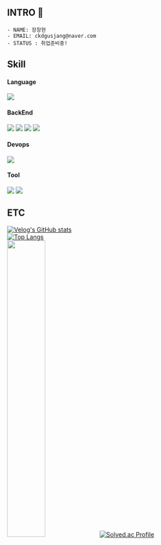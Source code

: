 ## INTRO 👋

    - NAME: 장창현
    - EMAIL: ckdgusjang@naver.com
    - STATUS : 취업준비중!

## Skill
#### Language
<img src="https://img.shields.io/badge/Java-826100?style=flat-square"/>

#### BackEnd
<img src="https://img.shields.io/badge/Spring-6DB33F?style=flat-square&logo=spring&logoColor=white"/> <img src="https://img.shields.io/badge/Jpa-6DB33F?style=flat-square&logo=spring&logoColor=white"/> <img src="https://img.shields.io/badge/Querydsl-6DB33F?style=flat-square&logo=spring&logoColor=white"/> <img src="https://img.shields.io/badge/Mysql-4479A1?style=flat-square&logo=mysql&logoColor=white"/>

#### Devops
<img src="https://img.shields.io/badge/AWS-232F3E?style=flat-square&logo=amazonaws&logoColor=white"/>

#### Tool
<img src="https://img.shields.io/badge/github-181717?style=flat-square&logo=Github&logoColor=white"/> <img src="https://img.shields.io/badge/slack-4A154B?style=flat-square&logo=Slack&logoColor=white"/> 

## ETC
[![Velog's GitHub stats](https://velog-readme-stats.vercel.app/api?name=ckdgusjang)](https://velog.io/@ckdgusjang)   
[![Top Langs](https://github-readme-stats.vercel.app/api/top-langs/?username=changhyun-jang)](https://github.com/changhyun-jang/github-readme-stats)
<br/>
<img src="https://github-readme-stats.vercel.app/api?username=changhyun-jang&theme=tokyonight&show_icons=true" width="42%" />
[![Solved.ac Profile](http://mazassumnida.wtf/api/v2/generate_badge?boj=ckdgusjang)](https://solved.ac/ckdgusjang/)
